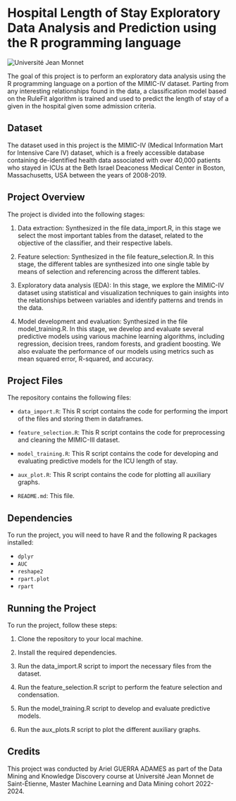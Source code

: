 # Hospital Length of Stay Exploratory Data Analysis and Prediction using the R programming language
<img src="https://upload.wikimedia.org/wikipedia/commons/thumb/e/e9/Logo_de_l%27Université_Jean_Monnet_Saint-Etienne.png/640px-Logo_de_l%27Université_Jean_Monnet_Saint-Etienne.png" alt="Université Jean Monnet" title="Université Jean Monnet">

The goal of this project is to perform an exploratory data analysis using the R programming language on a portion of the MIMIC-IV dataset. Parting from any interesting relationships found in the data, a classification model based on the RuleFit algorithm is trained and used to predict the length of stay of a given in the hospital given some admission criteria.

## Dataset

The dataset used in this project is the MIMIC-IV (Medical Information Mart for Intensive Care IV) dataset, which is a freely accessible database containing de-identified health data associated with over 40,000 patients who stayed in ICUs at the Beth Israel Deaconess Medical Center in Boston, Massachusetts, USA between the years of 2008-2019.

## Project Overview

The project is divided into the following stages:

1. Data extraction: Synthesized in the file data_import.R, in this stage we select the most important tables from the dataset, related to the objective of the classifier, and their respective labels.

2. Feature selection: Synthesized in the file feature_selection.R. In this stage, the different tables are synthesized into one single table by means of selection and referencing across the different tables.

3. Exploratory data analysis (EDA): In this stage, we explore the MIMIC-IV dataset using statistical and visualization techniques to gain insights into the relationships between variables and identify patterns and trends in the data.

4. Model development and evaluation: Synthesized in the file model_training.R. In this stage, we develop and evaluate several predictive models using various machine learning algorithms, including regression, decision trees, random forests, and gradient boosting. We also evaluate the performance of our models using metrics such as mean squared error, R-squared, and accuracy.

## Project Files

The repository contains the following files:

- `data_import.R`: This R script contains the code for performing the import of the files and storing them in dataframes.

- `feature_selection.R`: This R script contains the code for preprocessing and cleaning the MIMIC-III dataset.

- `model_training.R`: This R script contains the code for developing and evaluating predictive models for the ICU length of stay.

- `aux_plot.R`: This R script contains the code for plotting all auxiliary graphs.

- `README.md`: This file.

## Dependencies

To run the project, you will need to have R and the following R packages installed:

- `dplyr`
- `AUC`
- `reshape2`
- `rpart.plot`
- `rpart`

## Running the Project

To run the project, follow these steps:

1. Clone the repository to your local machine.

2. Install the required dependencies.

3. Run the data_import.R script to import the necessary files from the dataset.

4. Run the feature_selection.R script to perform the feature selection and condensation.

5. Run the model_training.R script to develop and evaluate predictive models.

6. Run the aux_plots.R script to plot the different auxiliary graphs.

## Credits

This project was conducted by Ariel GUERRA ADAMES as part of the Data Mining and Knowledge Discovery course at Université Jean Monnet de Saint-Étienne, Master Machine Learning and Data Mining cohort 2022-2024.
